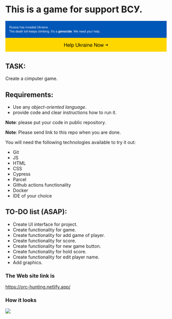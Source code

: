 # This is a game for support ВСУ.

[![SWUbanner](https://raw.githubusercontent.com/vshymanskyy/StandWithUkraine/main/banner2-direct.svg)](https://vshymanskyy.github.io/StandWithUkraine/)


## TASK:
Create a cimputer game.

## Requirements:
- Use any *object-oriented language*.
- provide code and clear instructions how to run it.

**Note**: please put your code in public repository.

**Note**: Please send link to this repo when you are done.

You will need the following technologies available to try it out:

* Git
* JS
* HTML
* CSS
* Cypress
* Parcel
* Github actions functionality 
* Docker
* IDE of your choice

## TO-DO list (ASAP):
- Create UI interface for project.
- Create functionality for game.
- Create functionality for add game of player.
- Create functionality for score.
- Create functionality for new game button.
- Create functionality for hold score.
- Create functionality for edit player name.
- Add graphics.

### The Web site link is 

https://orc-hunting.netlify.app/

### How it looks

![](https://i.postimg.cc/fb93YcxT/54d22f76-e2c6-4ea0-848c-6b8e23d6e501.png)
